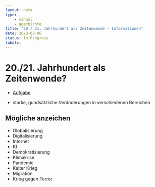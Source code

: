 ```yaml
---
layout: note
type:
    - school
    - geschichte
title: "20 / 21. Jahrhundert als Zeitenwende - Informationen"
date: 2023-03-06
status: In Progress
labels:
---
```


# 20./21. Jahrhundert als Zeitenwende?

- [Aufgabe](./note-geschichte-2023-11-2--20-21-als-zeitenwende--a.html)

- starke, gundsätzliche Veränderungen in verschiedenen Bereichen

## Mögliche anzeichen

- Globalisierung
- Digitalisierung
- Internet
- KI
- Demokratisierung
- Klimakrise
- Pandemie
- Kalter Krieg
- Migration
- Krieg gegen Terror


